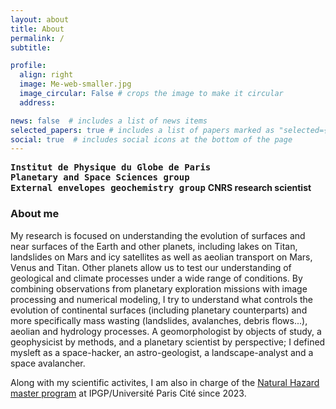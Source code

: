 ```yaml
---
layout: about
title: About
permalink: /
subtitle:

profile:
  align: right
  image: Me-web-smaller.jpg
  image_circular: False # crops the image to make it circular
  address:

news: false  # includes a list of news items
selected_papers: true # includes a list of papers marked as "selected={true}"
social: true  # includes social icons at the bottom of the page
---
```


<a href="https://www.ipgp.fr/en/" style="font-family: monospace; text-decoration: none; color: var(--global-text-color"><b>Institut de Physique du Globe de Paris</b></a><br />
<a href="https://www.ipgp.fr/en/research/teams/planetology-and-space-sciences/" style="font-family: monospace; text-decoration: none; color: var(--global-text-color"><b>Planetary and Space Sciences group</b></a><br>
<a href="https://www.ipgp.fr/en/research/teams/external-envelopes-geochemistry/" style="font-family: monospace; text-decoration: none; color: var(--global-text-color"><b>External envelopes geochemistry group</b></a>
<font style="color: var(--global-text-color-light)"><b>CNRS research scientist</b></font>
<br />

### About me ###
My research is focused on understanding the evolution of surfaces and near surfaces of the Earth and other planets, including lakes on Titan, landslides on Mars and icy satellites as well as aeolian transport on Mars, Venus and Titan. Other planets allow us to test our understanding of geological and climate processes under a wide range of conditions. By combining observations from planetary exploration missions with image processing and numerical modeling, I try to understand what controls the evolution of continental surfaces (including planetary counterparts) and more specifically mass wasting (landslides, avalanches, debris flows...), aeolian and hydrology processes. A geomorphologist by objects of study, a geophysicist by methods, and a planetary scientist by perspective; I defined mysleft as a space-hacker, an astro-geologist, a landscape-analyst and a space avalancher. 

Along with my scientific activites, I am also in charge of the <a href="https://master-rn2m.ipgp.fr" target="_blank">Natural Hazard master program</a> at IPGP/Université Paris Cité since 2023. 

